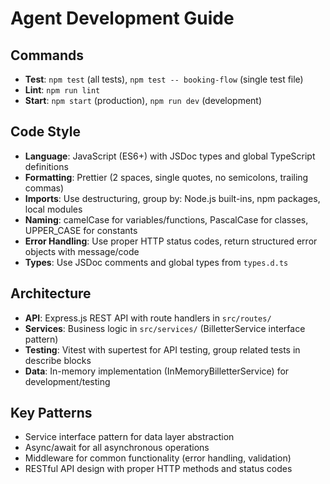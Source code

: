 # Agent Development Guide

## Commands

- **Test**: `npm test` (all tests), `npm test -- booking-flow` (single test file)
- **Lint**: `npm run lint`
- **Start**: `npm start` (production), `npm run dev` (development)

## Code Style

- **Language**: JavaScript (ES6+) with JSDoc types and global TypeScript definitions
- **Formatting**: Prettier (2 spaces, single quotes, no semicolons, trailing commas)
- **Imports**: Use destructuring, group by: Node.js built-ins, npm packages, local modules
- **Naming**: camelCase for variables/functions, PascalCase for classes, UPPER_CASE for constants
- **Error Handling**: Use proper HTTP status codes, return structured error objects with message/code
- **Types**: Use JSDoc comments and global types from `types.d.ts`

## Architecture

- **API**: Express.js REST API with route handlers in `src/routes/`
- **Services**: Business logic in `src/services/` (BilletterService interface pattern)
- **Testing**: Vitest with supertest for API testing, group related tests in describe blocks
- **Data**: In-memory implementation (InMemoryBilletterService) for development/testing

## Key Patterns

- Service interface pattern for data layer abstraction
- Async/await for all asynchronous operations
- Middleware for common functionality (error handling, validation)
- RESTful API design with proper HTTP methods and status codes
